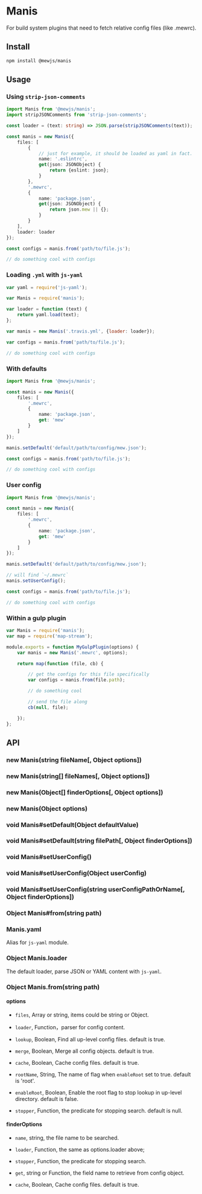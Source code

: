 # Manis

For build system plugins that need to fetch relative config files (like .mewrc).

## Install

```sh
npm install @mewjs/manis
```

## Usage

### Using `strip-json-comments`

```typescript
import Manis from '@mewjs/manis';
import stripJSONComments from 'strip-json-comments';

const loader = (text: string) => JSON.parse(stripJSONComments(text));

const manis = new Manis({
    files: [
        {
            // just for example, it should be loaded as yaml in fact.
            name: '.eslintrc',
            get(json: JSONObject) {
                return {eslint: json};
            }
        },
        '.mewrc',
        {
            name: 'package.json',
            get(json: JSONObject) {
                return json.mew || {};
            }
        }
    ],
    loader: loader
});

const configs = manis.from('path/to/file.js');

// do something cool with configs
```

### Loading `.yml` with `js-yaml`

```javascript
var yaml = require('js-yaml');

var Manis = require('manis');

var loader = function (text) {
    return yaml.load(text);
};

var manis = new Manis('.travis.yml', {loader: loader});

var configs = manis.from('path/to/file.js');

// do something cool with configs
```

### With defaults

```typescript
import Manis from '@mewjs/manis';

const manis = new Manis({
    files: [
        '.mewrc',
        {
            name: 'package.json',
            get: 'mew'
        }
    ]
});

manis.setDefault('default/path/to/config/mew.json');

const configs = manis.from('path/to/file.js');

// do something cool with configs
```

### User config

```typescript
import Manis from '@mewjs/manis';

const manis = new Manis({
    files: [
        '.mewrc',
        {
            name: 'package.json',
            get: 'mew'
        }
    ]
});

manis.setDefault('default/path/to/config/mew.json');

// will find `~/.mewrc`
manis.setUserConfig();

const configs = manis.from('path/to/file.js');

// do something cool with configs
```

### Within a gulp plugin

```javascript
var Manis = require('manis');
var map = require('map-stream');

module.exports = function MyGulpPlugin(options) {
    var manis = new Manis('.mewrc', options);

    return map(function (file, cb) {

        // get the configs for this file specifically
        var configs = manis.from(file.path);

        // do something cool

        // send the file along
        cb(null, file);

    });
};
```


## API

### new Manis(string fileName[, Object options])

### new Manis(string[] fileNames[, Object options])

### new Manis(Object[] finderOptions[, Object options])

### new Manis(Object options)

### void Manis#setDefault(Object defaultValue)

### void Manis#setDefault(string filePath[, Object finderOptions])

### void Manis#setUserConfig()

### void Manis#setUserConfig(Object userConfig)

### void Manis#setUserConfig(string userConfigPathOrName[, Object finderOptions])

### Object Manis#from(string path)

### Manis.yaml

Alias for `js-yaml` module.

### Object Manis.loader

The default loader, parse JSON or YAML content with `js-yaml`.

### Object Manis.from(string path)

#### options

- `files`, Array or string, items could be string or Object.

- `loader`, Function，parser for config content.

- `lookup`, Boolean, Find all up-level config files. default is true.

- `merge`, Boolean, Merge all config objects. default is true.

- `cache`, Boolean, Cache config files. default is true.

- `rootName`, String, The name of flag when `enableRoot` set to true. default is 'root'.

- `enableRoot`, Boolean, Enable the root flag to stop lookup in up-level directory. default is false.

- `stopper`, Function, the predicate for stopping search. default is null.

#### finderOptions

- `name`, string, the file name to be searched.

- `loader`, Function, the same as options.loader above;

- `stopper`, Function, the predicate for stopping search.

- `get`, string or Function, the field name to retrieve from config object.

- `cache`, Boolean, Cache config files. default is true.
